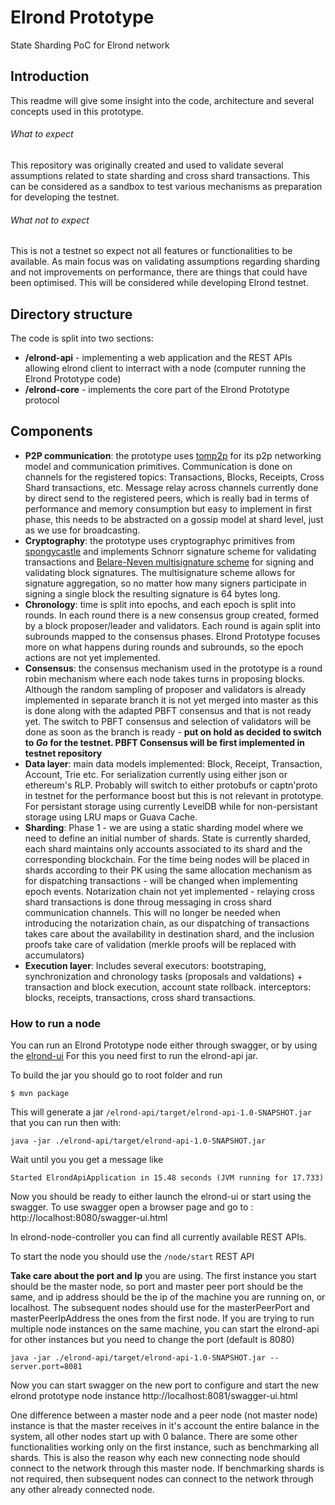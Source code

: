 # Elrond Prototype
State Sharding PoC for Elrond network

## Introduction
This readme will give some insight into the code, architecture and several
concepts used in this prototype.

###### What to expect
This repository was originally created and used to validate several
assumptions related to state sharding and cross shard transactions.
This can be considered as a sandbox to test various mechanisms as
preparation for developing the testnet.

###### What not to expect
This is not a testnet so expect not all features or functionalities to
be available. As main focus was on validating assumptions regarding
sharding and not improvements on performance, there are things that could
have been optimised. This will be considered while developing Elrond testnet.

## Directory structure
The code is split into two sections:
- **/elrond-api** - implementing a web application and the REST APIs allowing elrond
client to interract with a node (computer running the Elrond Prototype code)
- **/elrond-core** - implements the core part of the Elrond Prototype protocol

## Components
- **P2P communication**: the prototype uses [tomp2p](https://tomp2p.net/) for
its p2p networking model and communication primitives. Communication is done
on channels for the registered topics: Transactions, Blocks, Receipts,
Cross Shard transactions, etc. Message relay across channels currently done by direct
send to the registered peers, which is really bad in terms of performance
and memory consumption but easy to implement in first phase, this needs to
be abstracted on a gossip model at shard level, just as we use for broadcasting.
- **Cryptography**: the prototype uses cryptographyc primitives from
[spongycastle](https://github.com/rtyley/spongycastle) and implements Schnorr
signature scheme for validating transactions and [Belare-Neven multisignature
scheme](https://cseweb.ucsd.edu/~mihir/papers/multisignatures-ccs.pdf) for
signing and validating block signatures. The multisignature scheme allows
for signature aggregation, so no matter how many signers participate in
signing a single block the resulting signature is 64 bytes long.
- **Chronology**: time is split into epochs, and each epoch is split into
rounds. In each round there is a new consensus group created, formed by a
block proposer/leader and validators. Each round is again split into subrounds
mapped to the consensus phases. Elrond Prototype focuses more on what happens
during rounds and subrounds, so the epoch actions are not yet implemented.
- **Consensus**: the consensus mechanism used in the prototype is a round robin
mechanism where each node takes turns in proposing blocks. Although the random
sampling of proposer and validators is already implemented in separate branch
it is not yet merged into master as this is done along with the adapted PBFT
consensus and that is not ready yet. The switch to PBFT consensus and selection
of validators will be done as soon as the branch is ready - **put on hold as
decided to switch to *Go* for the testnet. PBFT Consensus will be first implemented
in testnet repository**
- **Data layer**: main data models implemented: Block, Receipt, Transaction, Account,
Trie etc. For serialization currently using either json or ethereum's RLP.
Probably will switch to either protobufs or captn'proto in testnet for the performance
boost but this is not relevant in prototype. For persistant storage using currently LevelDB
while for non-persistant storage using LRU maps or Guava Cache.
- **Sharding**: Phase 1 - we are using a static sharding model where we
need to define an initial number of shards. State is currently sharded, each
shard maintains only accounts associated to its shard and the corresponding blockchain.
For the time being nodes will be placed in shards according to their PK using the
same allocation mechanism as for dispatching transactions - will be changed when implementing
epoch events. Notarization chain not yet implemented - relaying cross shard transactions
is done throug messaging in cross shard communication channels. This will no longer be needed
when introducing the notarization chain, as our dispatching of transactions takes care
about the availability in destination shard, and the inclusion proofs take care of
validation (merkle proofs will be replaced with accumulators)
- **Execution layer**: Includes several executors: bootstraping, synchronization and chronology tasks
(proposals and valdations) + transaction and block execution, account state rollback.
interceptors: blocks, receipts, transactions, cross shard transactions.

### How to run a node
You can run an Elrond Prototype node either through swagger, or by using the
[elrond-ui](https://github.com/ElrondNetwork/elrond-ui)
For this you need first to run the elrond-api jar.

To build the jar you should go to root folder and run
```
$ mvn package
```

This will generate a jar  ```/elrond-api/target/elrond-api-1.0-SNAPSHOT.jar``` that you can run
then with:
```
java -jar ./elrond-api/target/elrond-api-1.0-SNAPSHOT.jar
```

Wait until you you get a message like

```
Started ElrondApiApplication in 15.48 seconds (JVM running for 17.733)
```

Now you should be ready to either launch the elrond-ui or start using the swagger.
To use swagger open a browser page and go to : http://localhost:8080/swagger-ui.html

In elrond-node-controller you can find all currently available REST APIs.

To start the node you should use the ```/node/start``` REST API

**Take care about the port and Ip** you are using. The first instance you start should be the master node, so
port and master peer port should be the same, and ip address should be the ip of the machine you are running
on, or localhost. The subsequent nodes should use for the masterPeerPort and masterPeerIpAddress
the ones from the first node. If you are trying to run multiple node instances on the same machine,
you can start the elrond-api for other instances but you need to change the port (default is 8080)
```
java -jar ./elrond-api/target/elrond-api-1.0-SNAPSHOT.jar --server.port=8081
```

Now you can start swagger on the new port to configure and start the new elrond prototype node instance
http://localhost:8081/swagger-ui.html

One difference between a master node and a peer node (not master node) instance is that the master receives
in it's account the entire balance in the system, all other nodes start up with 0 balance.
There are some other functionalities working only on the first instance, such as benchmarking
all shards. This is also the reason why each new connecting node should connect to the network
through this master node. If benchmarking shards is not required, then subsequent nodes can
connect to the network through any other already connected node.

